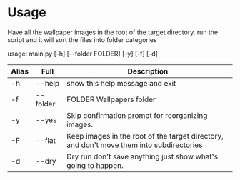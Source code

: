 # Usage

Have all the wallpaper images in the root of the target directory.
run the script and it will sort the files into folder categories

usage: main.py [-h] [--folder FOLDER] [-y] [-f] [-d]

| Alias | Full     | Description                                                                              |
| ----- | -------- | ---------------------------------------------------------------------------------------- |
| -h    | --help   | show this help message and exit                                                          |
| -f    | --folder | FOLDER Wallpapers folder                                                                 |
| -y    | --yes    | Skip confirmation prompt for reorganizing images.                                        |
| -F    | --flat   | Keep images in the root of the target directory, and don't move them into subdirectories |
| -d    | --dry    | Dry run don't save anything just show what's going to happen.                            |
